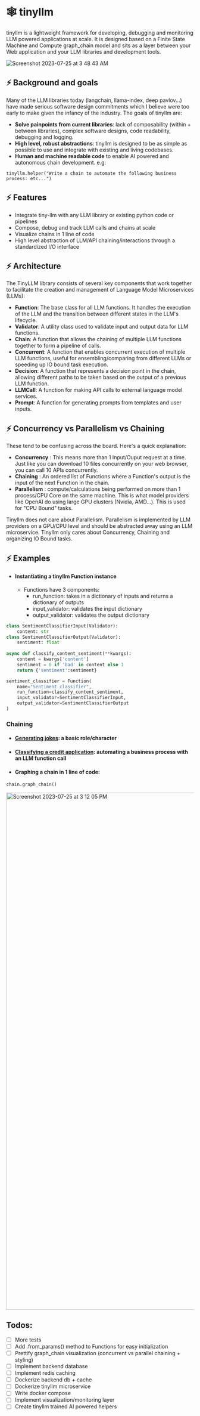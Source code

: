 # 🕸️ tinyllm
tinyllm is a lightweight framework for developing, debugging and monitoring LLM powered applications at scale. It is designed based on a Finite State Machine and Compute graph_chain model and sits as a layer between your Web application and your LLM libraries and development tools.

![Screenshot 2023-07-25 at 3 48 43 AM](https://github.com/zozoheir/tiny-llm/assets/42655961/f2db0c02-c18c-45a8-8054-6cd4da474e1e)

## ⚡ Background and goals
Many of the LLM libraries today (langchain, llama-index, deep pavlov...) have made serious software design commitments which I believe were too early to make given the infancy of the industry.
The goals of tinyllm are:
* **Solve painpoints from current libraries**: lack of composability (within + between libraries), complex software designs, code readability, debugging and logging.
* **High level, robust abstractions**: tinyllm is designed to be as simple as possible to use and integrate with existing and living codebases.
* **Human and machine readable code** to enable AI powered and autonomous chain development. e.g:
```
tinyllm.helper("Write a chain to automate the following business process: etc...")
```


## ⚡ Features
* Integrate tiny-llm with any LLM library or existing python code or pipelines
* Compose, debug and track LLM calls and chains at scale
* Visualize chains in 1 line of code
* High level abstraction of LLM/API chaining/interactions through a standardized I/O interface

## ⚡ Architecture
The TinyLLM library consists of several key components that work together to facilitate the creation and management of Language Model Microservices (LLMs):
* **Function**: The base class for all LLM functions. It handles the execution of the LLM and the transition between different states in the LLM's lifecycle.
* **Validator**: A utility class used to validate input and output data for LLM functions.
* **Chain**: A function that allows the chaining of multiple LLM functions together to form a pipeline of calls.
* **Concurrent**: A function that enables concurrent execution of multiple LLM functions, useful for ensembling/comparing from different LLMs or speeding up IO bound task execution.
* **Decision**: A function that represents a decision point in the chain, allowing different paths to be taken based on the output of a previous LLM function.
* **LLMCall**: A function for making API calls to external language model services.
* **Prompt**: A function for generating prompts from templates and user inputs.


## ⚡ Concurrency vs Parallelism vs Chaining
These tend to be confusing across the board. Here's a quick explanation:
- **Concurrency** : This means more than 1 Input/Ouput request at a time. Just like you can download 10 files 
concurrently on your web browser, you can call 10 APIs concurrently.
- **Chaining** : An ordered list of Functions where a Function's output is the input of the next Function in the chain.
- **Parallelism** : compute/calculations being performed on more than 1 process/CPU Core on the same machine. This is what 
model providers like OpenAI do using large GPU clusters (Nvidia, AMD...). This is used for "CPU Bound" tasks.

Tinyllm does not care about Parallelism. Parallelism is implemented by LLM providers
on a GPU/CPU level and should be abstracted away using an LLM microservice.
Tinyllm only cares about Concurrency, Chaining and organizing IO Bound tasks.


## ⚡ Examples
* #### Instantiating a tinyllm Function instance
  * Functions have 3 components:
    * run_function: takes in a dictionary of inputs and returns a dictionary of outputs 
    * input_validator: validates the input dictionary
    * output_validator: validates the output dictionary
```python
class SentimentClassifierInput(Validator):
    content: str
class SentimentClassifierOutput(Validator):
    sentiment: float
    
async def classify_content_sentiment(**kwargs):
    content = kwargs['content']
    sentiment = 0 if 'bad' in content else 1
    return {'sentiment':sentiment}

sentiment_classifier = Function(
    name="Sentiment classifier",
    run_function=classify_content_sentiment,
    input_validator=SentimentClassifierInput,
    output_validator=SentimentClassifierOutput
)
```


### Chaining
* #### [Generating jokes](https://github.com/zozoheir/tiny-llm/blob/main/tinyllm/examples/credit_analysis.py): a basic role/character

* ####  [Classifying a credit application](https://github.com/zozoheir/tiny-llm/blob/main/tinyllm/examples/credit_analysis.py): automating a business process with an LLM function call

* #### Graphing a chain in 1 line of code:

```python
chain.graph_chain()
```
<img width="1387" alt="Screenshot 2023-07-25 at 3 12 05 PM" src="https://github.com/zozoheir/tiny-llm/assets/42655961/7ee9fd79-3503-497e-aea9-983008db8da1">


## Todos:
* [ ] More tests
* [ ] Add .from_params() method to Functions for easy initialization
* [ ] Prettify graph_chain visualization (concurrent vs parallel chaining + styling)
* [ ] Implement backend database 
* [ ] Implement redis caching
* [ ] Dockerize backend db + cache
* [ ] Dockerize tinyllm microservice
* [ ] Write docker compose
* [ ] Implement visualization/monitoring layer
* [ ] Create tinyllm trained AI powered helpers
